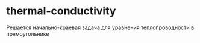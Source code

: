 # thermal-conductivity
Решается начально-краевая задача для уравнения теплопроводности в прямоугольнике

